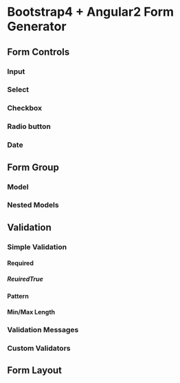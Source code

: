 # Bootstrap4 + Angular2 Form Generator

## Form Controls

### Input
### Select
### Checkbox
### Radio button
### Date


## Form Group

### Model
### Nested Models


## Validation

### Simple Validation

#### Required
##### ReuiredTrue
#### Pattern
#### Min/Max Length

### Validation Messages

### Custom Validators


## Form Layout
